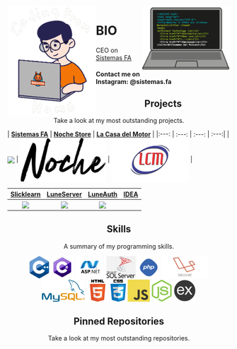 <img align='left' src='https://raw.githubusercontent.com/ArroyoLeandro/ArroyoLeandro/master/sprite/leftSprite.gif' width='200"'>  
<img align='right' src='https://raw.githubusercontent.com/ArroyoLeandro/ArroyoLeandro/master/sprite/rightSprite.gif' width='200"'>  

# BIO
CEO on [Sistemas FA](https://sistemasfa.com)


#### Contact me on Instagram: @sistemas.fa

<h2 align="center">Projects</h2>
<p align="center">Take a look at my most outstanding projects.</p>

| <a href="https://sistemasfa.com" target="_blank">**Sistemas FA**</a> | <a href="http://nochestore.com" target="_blank">**Noche Store**</a> | <a href="http://lacasamotor.com.ar" target="_blank">**La Casa del Motor**</a> |
|:---: | :---: | :---: | :---:|
| <img align='center' src='https://github.com/ArroyoLeandro/ArroyoLeandro/blob/master/projects/logoSistemas.png' height='100px'> | <img align='center' src='https://github.com/ArroyoLeandro/ArroyoLeandro/blob/master/projects/logoNoche.png' height='100px'> | <img align='center' src='https://github.com/ArroyoLeandro/ArroyoLeandro/blob/master/projects/logoCasaMotor.png' height='100px'>  |


| <a href="http://slicklearn.xyz" target="_blank">**Slicklearn**</a> | <a href="https://github.com/2lstudios/lune-server" target="_blank">**LuneServer**</a> | <a href="https://github.com/2lstudios/lune-auth" target="_blank">**LuneAuth**</a> | <a href="http://2lidea.glitch.me" target="_blank">**IDEA**</a> |
| :---: | :---: | :---: | :---: |
| <img align='center' src='https://raw.githubusercontent.com/sammwyy/sammwyy/master/projects/slicklearn.png' height='100px'> | <img align='center' src='https://raw.githubusercontent.com/sammwyy/sammwyy/master/projects/luneserver.png' height='100px'> | <img align='center' src='https://raw.githubusercontent.com/sammwyy/sammwyy/master/projects/luneauth.png' height='100px'>  | 



<h2 align="center">Skills</h2>
<p align="center">A summary of my programming skills.</p>

<p align="center">
  <img src='https://github.com/ArroyoLeandro/ArroyoLeandro/blob/master/skill/cpp.png' height='50px'>
  <img src='https://github.com/ArroyoLeandro/ArroyoLeandro/blob/master/skill/csharp.png' height='50px'>
  <img src='https://github.com/ArroyoLeandro/ArroyoLeandro/blob/master/skill/asp.png' height='50px'>
    <img src='https://github.com/ArroyoLeandro/ArroyoLeandro/blob/master/skill/sql.png' height='50px'>
  <img src='https://github.com/ArroyoLeandro/ArroyoLeandro/blob/master/skill/php.png' height='50px'>
  <img src='https://github.com/ArroyoLeandro/ArroyoLeandro/blob/master/skill/laravel.png' height='50px'>
  <img src='https://github.com/ArroyoLeandro/ArroyoLeandro/blob/master/skill/mysql.png' height='50px'>
  <img src='https://github.com/ArroyoLeandro/ArroyoLeandro/blob/master/skill/html.png' height='50px'>
  <img src='https://github.com/ArroyoLeandro/ArroyoLeandro/blob/master/skill/css.png' height='50px'>
  <img src='https://github.com/ArroyoLeandro/ArroyoLeandro/blob/master/skill/javascript.jpg' height='50px'>
  <img src='https://github.com/ArroyoLeandro/ArroyoLeandro/blob/master/skill/nodejs.png' height='50px'>
  <img src='https://github.com/ArroyoLeandro/ArroyoLeandro/blob/master/skill/express.png' height='50px'>
</p>

<h2 align="center">Pinned Repositories</h2>
<p align="center">Take a look at my most outstanding repositories.</p>
